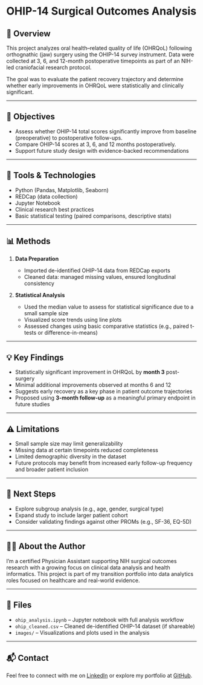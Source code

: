 # OHIP-14 Surgical Outcomes Analysis

## 📘 Overview

This project analyzes oral health–related quality of life (OHRQoL) following orthognathic (jaw) surgery using the OHIP-14 survey instrument. Data were collected at 3, 6, and 12-month postoperative timepoints as part of an NIH-led craniofacial research protocol.

The goal was to evaluate the patient recovery trajectory and determine whether early improvements in OHRQoL were statistically and clinically significant.

---

## 🎯 Objectives

- Assess whether OHIP-14 total scores significantly improve from baseline (preoperative) to postoperative follow-ups.
- Compare OHIP-14 scores at 3, 6, and 12 months postoperatively.
- Support future study design with evidence-backed recommendations

---

## 🧰 Tools & Technologies

- Python (Pandas, Matplotlib, Seaborn)
- REDCap (data collection)
- Jupyter Notebook
- Clinical research best practices
- Basic statistical testing (paired comparisons, descriptive stats)

---

## 📊 Methods

1. **Data Preparation**  
   - Imported de-identified OHIP-14 data from REDCap exports  
   - Cleaned data: managed missing values, ensured longitudinal consistency  

2. **Statistical Analysis**  
   - Used the median value to assess for statistical significance due to a small sample size  
   - Visualized score trends using line plots  
   - Assessed changes using basic comparative statistics (e.g., paired t-tests or difference-in-means)

---

## 💡 Key Findings

- Statistically significant improvement in OHRQoL by **month 3** post-surgery  
- Minimal additional improvements observed at months 6 and 12  
- Suggests early recovery as a key phase in patient outcome trajectories  
- Proposed using **3-month follow-up** as a meaningful primary endpoint in future studies

---

## ⚠️ Limitations

- Small sample size may limit generalizability  
- Missing data at certain timepoints reduced completeness  
- Limited demographic diversity in the dataset  
- Future protocols may benefit from increased early follow-up frequency and broader patient inclusion

---

## 🧭 Next Steps

- Explore subgroup analysis (e.g., age, gender, surgical type)
- Expand study to include larger patient cohort
- Consider validating findings against other PROMs (e.g., SF-36, EQ-5D)

---

## 👩‍⚕️ About the Author

I’m a certified Physician Assistant supporting NIH surgical outcomes research with a growing focus on clinical data analysis and health informatics. This project is part of my transition portfolio into data analytics roles focused on healthcare and real-world evidence.

---

## 📁 Files

- `ohip_analysis.ipynb` – Jupyter notebook with full analysis workflow  
- `ohip_cleaned.csv` – Cleaned de-identified OHIP-14 dataset (if shareable)  
- `images/` – Visualizations and plots used in the analysis

---

## 📬 Contact

Feel free to connect with me on [LinkedIn](https://linkedin.com/in/your-name) or explore my portfolio at [GitHub](https://github.com/your-username).
